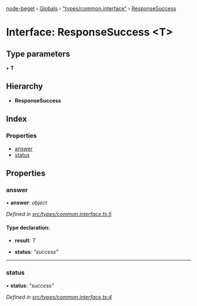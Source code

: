 [node-beget](../README.md) › [Globals](../globals.md) › ["types/common.interface"](../modules/_types_common_interface_.md) › [ResponseSuccess](_types_common_interface_.responsesuccess.md)

# Interface: ResponseSuccess <**T**>

## Type parameters

▪ **T**

## Hierarchy

* **ResponseSuccess**

## Index

### Properties

* [answer](_types_common_interface_.responsesuccess.md#answer)
* [status](_types_common_interface_.responsesuccess.md#status)

## Properties

###  answer

• **answer**: *object*

*Defined in [src/types/common.interface.ts:5](https://github.com/olehcambel/node-beget/blob/1fa682a/src/types/common.interface.ts#L5)*

#### Type declaration:

* **result**: *T*

* **status**: *"success"*

___

###  status

• **status**: *"success"*

*Defined in [src/types/common.interface.ts:4](https://github.com/olehcambel/node-beget/blob/1fa682a/src/types/common.interface.ts#L4)*
